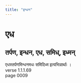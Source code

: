 ```yaml
---
title: "इन्धन"
---
```


# एध
## तर्पण, इन्धन, एध, समिध्, इध्मन्
एधस्तर्पणमिन्धनमधः समिदिध्म इत्यभिन्नार्थाः ।<br />verse 1.1.1.69<br />page 0009

